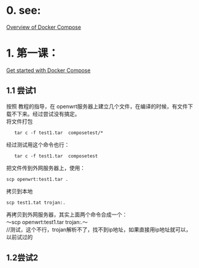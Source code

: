 # 0. see:
[Overview of Docker Compose](https://docs.docker.com/compose/)

# 1. 第一课： 
[Get started with Docker Compose](https://docs.docker.com/compose/gettingstarted/)

## 1.1 尝试1
按照 教程的指导，在 openwrt服务器上建立几个文件，在编译的时候，有文件下载不下来。经过尝试没有搞定。   
将文件打包 

       tar c -f test1.tar  composetest/*   
       
经过测试用这个命令也行： 

       tar c -f test1.tar  composetest  

把文件传到外网服务器上，使用：

    scp openwrt:test1.tar .  
拷贝到本地

    scp test1.tat trojan:.  
再拷贝到外网服务器，其实上面两个命令合成一个：   
～scp openwrt:test1.tar trojan:.～     
//测试，这个不行，trojan解析不了，找不到ip地址，如果直接用ip地址就可以，以前试过的

## 1.2尝试2



